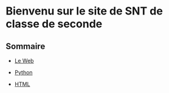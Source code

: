 
# Bienvenu sur le site de SNT de classe de seconde

Sommaire
--

- [Le Web](./WEB/SOMMAIRE.md)
  
- [Python](./PYTHON/LANGAGES.md)
  
- [HTML](./HTML/SOMMAIRE.md)
